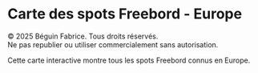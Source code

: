 # Carte des spots Freebord - Europe

© 2025 Béguin Fabrice. Tous droits réservés.  
Ne pas republier ou utiliser commercialement sans autorisation.

Cette carte interactive montre tous les spots Freebord connus en Europe.